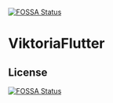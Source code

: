 [![FOSSA Status](https://app.fossa.io/api/projects/git%2Bgithub.com%2FVsaApp%2FViktoriaFlutter.svg?type=shield)](https://app.fossa.io/projects/git%2Bgithub.com%2FVsaApp%2FViktoriaFlutter?ref=badge_shield)

# ViktoriaFlutter

## License
[![FOSSA Status](https://app.fossa.io/api/projects/git%2Bgithub.com%2FVsaApp%2FViktoriaFlutter.svg?type=large)](https://app.fossa.io/projects/git%2Bgithub.com%2FVsaApp%2FViktoriaFlutter?ref=badge_large)